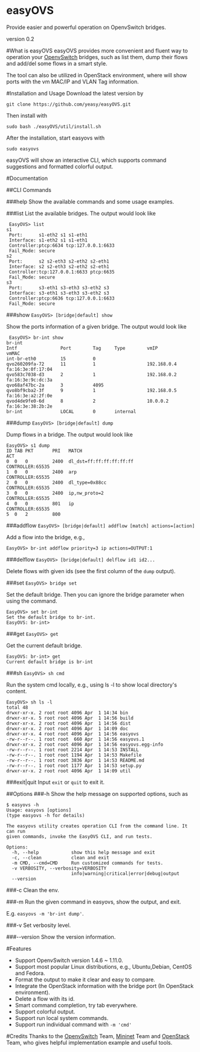 easyOVS
=======

Provide easier and powerful operation on OpenvSwitch bridges.

version 0.2

#What is easyOVS
easyOVS provides more convenient and fluent way to operation your [OpenvSwitch](http://openvswitch.org) bridges,
such as list them, dump their flows and add/del some flows in a smart style.

The tool can also be utilized in OpenStack environment, where will show ports with the vm MAC/IP and VLAN Tag information.

#Installation and Usage
Download the latest version by

`git clone https://github.com/yeasy/easyOVS.git`

Then install with

`sudo bash ./easyOVS/util/install.sh`

After the installation, start easyovs with

`sudo easyovs`

easyOVS will show an interactive CLI, which supports command suggestions and formatted colorful output.
  
#Documentation

##CLI Commands

###help
Show the available commands and some usage examples.

###list
List the available bridges. The output would look like
```
 EasyOVS> list
s1
 Port:		s1-eth2 s1 s1-eth1
 Interface:	s1-eth2 s1 s1-eth1
 Controller:ptcp:6634 tcp:127.0.0.1:6633
 Fail_Mode:	secure
s2
 Port:		s2 s2-eth3 s2-eth2 s2-eth1
 Interface:	s2 s2-eth3 s2-eth2 s2-eth1
 Controller:tcp:127.0.0.1:6633 ptcp:6635
 Fail_Mode:	secure
s3
 Port:		s3-eth1 s3-eth3 s3-eth2 s3
 Interface:	s3-eth1 s3-eth3 s3-eth2 s3
 Controller:ptcp:6636 tcp:127.0.0.1:6633
 Fail_Mode:	secure
```

###show
`EasyOVS> [bridge|default] show`

Show the ports information of a given bridge. The output would look like
```
 EasyOVS> br-int show
br-int
Intf                Port        Tag     Type        vmIP            vmMAC                   
int-br-eth0         15          0                                                           
qvo260209fa-72      11          1                   192.168.0.4     fa:16:3e:0f:17:04       
qvo583c7038-d3      2           1                   192.168.0.2     fa:16:3e:9c:dc:3a       
qvo68af47bc-2a      3           4095                                                        
qvo8bf9cba2-3f      9           1                   192.168.0.5     fa:16:3e:a2:2f:0e       
qvod4de9fe0-6d      8           2                   10.0.0.2        fa:16:3e:38:2b:2e       
br-int              LOCAL       0       internal                          
```

###dump
`EasyOVS> [bridge|default] dump`

Dump flows in a bridge. The output would look like

```
EasyOVS> s1 dump
ID TAB PKT       PRI   MATCH                                                       ACT
0  0   0         2400  dl_dst=ff:ff:ff:ff:ff:ff                                    CONTROLLER:65535
1  0   0         2400  arp                                                         CONTROLLER:65535
2  0   0         2400  dl_type=0x88cc                                              CONTROLLER:65535
3  0   0         2400  ip,nw_proto=2                                               CONTROLLER:65535
4  0   0         801   ip                                                          CONTROLLER:65535
5  0   2         800
```

###addflow
`EasyOVS> [bridge|default] addflow [match] actions=[action]`

Add a flow into the bridge, e.g.,

`EasyOVS> br-int addflow priority=3 ip actions=OUTPUT:1`

###delflow
`EasyOVS> [bridge|default] delflow id1 id2...`

Delete flows with given ids (see the first column of the `dump` output).


###set
`EasyOVS> bridge set`

Set the default bridge. Then you can ignore the bridge parameter when using the command.
```
EasyOVS> set br-int
Set the default bridge to br-int.
EasyOVS: br-int> 
```

###get
`EasyOVS> get`

Get the current default bridge.
```
EasyOVS: br-int> get
Current default bridge is br-int
```

###sh
`EasyOVS> sh cmd`

Run the system cmd locally, e.g., using ls -l to show local directory's content.
```
EasyOVS> sh ls -l
total 48
drwxr-xr-x. 2 root root 4096 Apr  1 14:34 bin
drwxr-xr-x. 5 root root 4096 Apr  1 14:56 build
drwxr-xr-x. 2 root root 4096 Apr  1 14:56 dist
drwxr-xr-x. 2 root root 4096 Apr  1 14:09 doc
drwxr-xr-x. 4 root root 4096 Apr  1 14:56 easyovs
-rw-r--r--. 1 root root  660 Apr  1 14:56 easyovs.1
drwxr-xr-x. 2 root root 4096 Apr  1 14:56 easyovs.egg-info
-rw-r--r--. 1 root root 2214 Apr  1 14:53 INSTALL
-rw-r--r--. 1 root root 1194 Apr  1 14:53 Makefile
-rw-r--r--. 1 root root 3836 Apr  1 14:53 README.md
-rw-r--r--. 1 root root 1177 Apr  1 14:53 setup.py
drwxr-xr-x. 2 root root 4096 Apr  1 14:09 util
```

###exit|quit
Input `exit` or `quit` to exit it.

##Options
###-h
Show the help message on supported options, such as
```
$ easyovs -h
Usage: easyovs [options]
(type easyovs -h for details)

The easyovs utility creates operation CLI from the command line. It can run
given commands, invoke the EasyOVS CLI, and run tests.

Options:
  -h, --help            show this help message and exit
  -c, --clean           clean and exit
  -m CMD, --cmd=CMD     Run customized commands for tests.
  -v VERBOSITY, --verbosity=VERBOSITY
                        info|warning|critical|error|debug|output
  --version
```

###-c
Clean the env.

###-m
Run the given command in easyovs, show the output, and exit.

E.g. `easyovs -m 'br-int dump'`.

###-v
Set verbosity level.

###--version
Show the version information.

#Features
* Support OpenvSwitch version 1.4.6 ~ 1.11.0.
* Support most popular Linux distributions, e.g., Ubuntu,Debian, CentOS and Fedora.
* Format the output to make it clear and easy to compare.
* Integrate the OpenStack information
 with the bridge port (In OpenStack environment).
* Delete a flow with its id.
* Smart command completion, try tab everywhere.
* Support colorful output.
* Support run local system commands.
* Support run individual command with `-m 'cmd'`

#Credits
Thanks to the [OpenvSwitch](http://openvswitch.org) Team, [Mininet](http://mininet.org) Team and [OpenStack](http://openstack.org) Team, who gives helpful implementation example and useful tools.